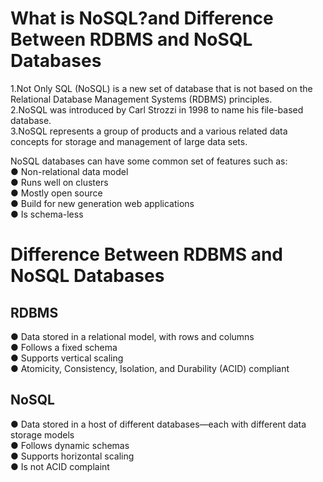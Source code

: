 





# What is NoSQL?and Difference Between RDBMS and NoSQL Databases

1.Not Only SQL (NoSQL) is a new set of database that is not based on the Relational Database Management Systems (RDBMS) principles.<br>
2.NoSQL was introduced by Carl Strozzi in 1998 to name his file-based database.<br>
3.NoSQL represents a group of products and a various related data concepts for storage and management of large data sets.<br>

NoSQL databases can have some common set of features such as:<br>
● Non-relational data model <br>
● Runs well on clusters <br>
● Mostly open source <br>
● Build for new generation web applications <br>
● Is schema-less <br>

# Difference Between RDBMS and NoSQL Databases
## RDBMS 
● Data stored in a relational model, with rows and columns <br>
● Follows a fixed schema <br>
● Supports vertical scaling <br>
● Atomicity, Consistency, Isolation, and Durability (ACID) compliant <br>

## NoSQL
● Data stored in a host of different databases—each with different data storage models <br>
● Follows dynamic schemas <br>
● Supports horizontal scaling <br>
● Is not ACID complaint <br>
